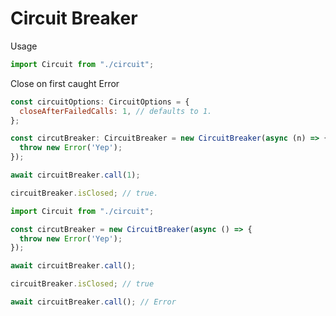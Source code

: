 # Circuit Breaker

Usage
```javascript
import Circuit from "./circuit";
```

Close on first caught Error
```javascript
const circuitOptions: CircuitOptions = {
  closeAfterFailedCalls: 1, // defaults to 1.
};

const circutBreaker: CircuitBreaker = new CircuitBreaker(async (n) => {
  throw new Error('Yep');
});

await circuitBreaker.call(1);

circuitBreaker.isClosed; // true.
```

```javascript
import Circuit from "./circuit";

const circutBreaker = new CircuitBreaker(async () => {
  throw new Error('Yep');
});

await circuitBreaker.call();

circuitBreaker.isClosed; // true

await circuitBreaker.call(); // Error
```
